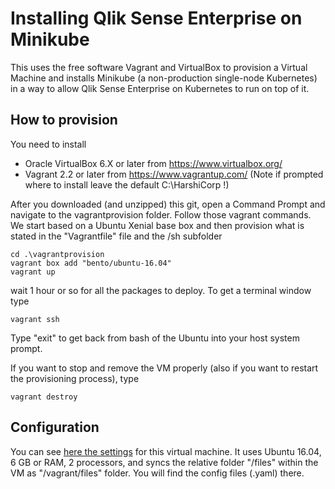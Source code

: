  # Installing Qlik Sense Enterprise on Minikube
 
 This uses the free software Vagrant and VirtualBox to provision a Virtual Machine and installs Minikube (a non-production single-node Kubernetes) in a way to allow Qlik Sense Enterprise on Kubernetes to run on top of it.
 
 ## How to provision 

You need to install 

 - Oracle VirtualBox 6.X or later from https://www.virtualbox.org/
 - Vagrant 2.2 or later from https://www.vagrantup.com/ (Note if prompted where to install leave the default C:\HarshiCorp !)
 
 After you downloaded (and unzipped) this git, open a Command Prompt and navigate to the vagrantprovision folder.
 Follow those vagrant commands. We start based on a Ubuntu Xenial base box and then provision what is stated in the "Vagrantfile" 
 file and the /sh subfolder
``` 
cd .\vagrantprovision
vagrant box add "bento/ubuntu-16.04"
vagrant up
```
wait 1 hour or so for all the packages to deploy. To get a terminal window type
```
vagrant ssh
```
Type "exit" to get back from bash of the Ubuntu into your host system prompt.

If you want to stop and remove the VM properly (also if you want to restart the provisioning process), type
```
vagrant destroy
```

 ## Configuration

You can see <a href="/ChristofSchwarz/qs_on_Kubernetes/blob/master/vagrantprovision/Vagrantfile">here the settings</a> for this virtual machine. It uses Ubuntu 16.04, 6 GB or RAM, 2 processors, and syncs the relative folder "/files" within the VM as "/vagrant/files" folder. You will find the config files (.yaml) there.
